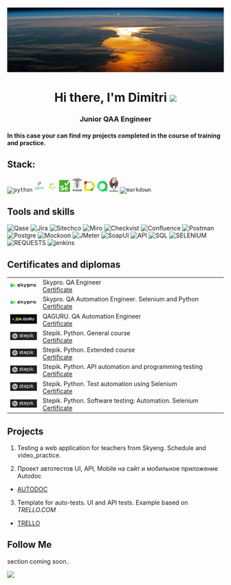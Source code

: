 ![Header](https://github.com/MDN78/MDN78/blob/main/assets/sunrise.JPG)

<h1 align="center">Hi there, I'm <a target="_blank">Dimitri</a> 
<img src="https://github.com/blackcater/blackcater/raw/main/images/Hi.gif" height="32"/></h1>
<h3 align="center">Junior QAA Engineer</h3>
<h4 align="left">In this case your can find my projects completed in the course of training and practice.</h4>  

## Stack:  
<p  align="left">
<code><img width="5%" title="python" src="https://cdn.jsdelivr.net/gh/devicons/devicon@latest/icons/python/python-original.svg"></code>
<code><img width="5%" title="pytest" src="https://github.com/MDN78/MDN78/blob/main/assets/pytest.png"></code>
<code><img width="5%" title="selene" src="https://github.com/MDN78/MDN78/blob/main/assets/selene.png"></code>
<code><img width="5%" title="selenium" src="https://github.com/MDN78/MDN78/blob/main/assets/selenium.png"></code>
<code><img width="5%" title="requests" src="https://github.com/MDN78/MDN78/blob/main/assets/requests.png"></code>
<code><img width="5%" title="allure" src="https://github.com/MDN78/MDN78/blob/main/assets/allure_report.png"></code>
<code><img width="5%" title="alluretestops" src="https://github.com/MDN78/MDN78/blob/main/assets/allure_testops.png"></code>
<code><img width="4%" title="jenkins" src="https://github.com/MDN78/MDN78/blob/main/assets/jenkins.png"></code>
<code><img width="5%" title="markdown" src="https://cdn.jsdelivr.net/gh/devicons/devicon@latest/icons/markdown/markdown-original.svg"></code>

## Tools and skills
![Qase](https://img.shields.io/badge/Qase-000000?style=for-the-badge&logo=appveyor) ![Jira](https://img.shields.io/badge/Jira-000000?style=for-the-badge&logo=Jira) ![Sitechco](https://img.shields.io/badge/Sitechco-000000?style=for-the-badge&logo=appveyor) ![Miro](https://img.shields.io/badge/Miro-000000?style=for-the-badge&logo=Miro) ![Checkvist](https://img.shields.io/badge/Checkvist-000000?style=for-the-badge&logo=appveyor) ![Confluence](https://img.shields.io/badge/Confluence-000000?style=for-the-badge&logo=Confluence) ![Postman](https://img.shields.io/badge/Postman-000000?style=for-the-badge&logo=Postman) ![Postgre](https://img.shields.io/badge/Postgre-000000?style=for-the-badge&logo=postgresql) ![Mockoon](https://img.shields.io/badge/Mockoon-000000?style=for-the-badge&logo=appveyor) ![JMeter](https://img.shields.io/badge/JMeter-000000?style=for-the-badge&logo=apachejmeter) ![SoapUI](https://img.shields.io/badge/SoapUI-000000?style=for-the-badge&logo=appveyor) ![API](https://img.shields.io/badge/API-000000?style=for-the-badge&logo=appveyor) ![SQL](https://img.shields.io/badge/sql-000000?style=for-the-badge&logo=sqlite&logoColor=appveyor) ![SELENIUM](https://img.shields.io/badge/selenium-000000?style=for-the-badge&logo=selenium) ![REQUESTS](https://img.shields.io/badge/requests-000000?style=for-the-badge&logo=appveyor) ![jenkins](https://img.shields.io/badge/jenkins-000000?style=for-the-badge&logo=jenkins)

## Certificates and diplomas  
<table width="100%" border='0'>
    <tr><td width="15%" valign="middle"><img src="assets/skyprologo.png"></td><td valign="middle">Skypro. QA Engineer</br><a target="_blank" href="https://drive.google.com/file/d/1O1EBU1pxq6RvTFC31XtrJj9bqyPISMTW/view?usp=sharing">Certificate</a></td></tr>
    <tr><td width="15%" valign="middle"><img src="assets/skyprologo.png"></td><td valign="middle">Skypro. QA Automation Engineer. Selenium and Python</br><a target="_blank" href="https://drive.google.com/file/d/1OFW-zMCFt4dPBMt2-NORSH5axeYL9ELt/view?usp=sharing">Certificate</a></td></tr>
    <tr><td width="15%" valign="middle"><img src="assets/qa_guru_black.png"></td><td valign="middle">QAGURU. QA Automation Engineer</br><a target="_blank" href="https://drive.google.com/file/d/13k1pRtWdwHjJ1VYe7pfxeGcwwiGOl7LM/view?usp=sharing">Certificate</a></td></tr>
    <tr><td width="15%" valign="middle"><img src="assets/stepik_logo.png"></td><td valign="middle">Stepik. Python. General course</br><a target="_blank" href="https://stepik.org/cert/1943362">Certificate</a></td></tr>
    <tr><td width="15%" valign="middle"><img src="assets/stepik_logo.png"></td><td valign="middle">Stepik. Python. Extended course</br><a target="_blank" href="https://stepik.org/cert/2082586">Certificate</a></td></tr>
    <tr><td width="15%" valign="middle"><img src="assets/stepik_logo.png"></td><td valign="middle">Stepik. Python. API automation and programming testing</br><a target="_blank" href="https://stepik.org/cert/2066038">Certificate</a></td></tr>
    <tr><td width="15%" valign="middle"><img src="assets/stepik_logo.png"></td><td valign="middle">Stepik. Python. Test automation using Selenium</br><a target="_blank" href="https://stepik.org/cert/2118089?lang=en">Certificate</a></td></tr>
    <tr><td width="15%" valign="middle"><img src="assets/stepik_logo.png"></td><td valign="middle">Stepik. Python. Software testing: Automation. Selenium</br><a target="_blank" href="https://stepik.org/cert/2167510?lang=en">Certificate</a></td></tr>
</table>

## Projects
1. Testing a web application for teachers from Skyeng. Schedule and video_practice.
<!-- - [Skyeng_schedule](https://broken-process-7e3.notion.site/1-2-3-acaea12b7d5d49369a8fd48094c18b60)
- [Skyeng_video_practice](https://broken-process-7e3.notion.site/d7533bdeb736445fb27f1fcf60f4fc13?pvs=4) -->
2. Проект автотестов UI, API, Mobile на сайт и мобильное приложение Autodoc  
- [AUTODOC](https://github.com/MDN78/autodoc/tree/mobile_version_draft)  

3. Template for auto-tests. UI and API tests. Example based on *TRELLO.COM*
- [TRELLO](https://github.com/MDN78/pytest_ui_api_template)


<!-- ## Github Profile Trophy
[![trophy](https://github-profile-trophy.vercel.app/?username=MDN78)](https://github.com/MDN78/github-profile-trophy) -->

## Follow Me
 section coming soon..
<!-- [![ВКОНТАКТЕ](https://img.shields.io/badge/ВКОНТАКТЕ-4169E1?style=for-the-badge&logo=VK)](https://vk.com/id554123) [![FACEBOOK](https://img.shields.io/badge/FACEBOOK-000080?style=for-the-badge&logo=FACEBOOK)](https://www.facebook.com/profile.php?id=100002279257967) [![LINKEDIN](https://img.shields.io/badge/LINKEDIN-4169E1?style=for-the-badge&logo=LINKEDIN)](https://www.linkedin.com/in/dmitry-maksimov-23a7ba90/) ![Instagram](https://img.shields.io/badge/Instagram-FF1493?style=for-the-badge&logo=Instagram) -->

![](https://github-profile-summary-cards.vercel.app/api/cards/stats?username=MDN78&theme=solarized_dark)

<!-- ![GitHub stats](https://github-readme-stats.vercel.app/api?username=MDN78&hide=prs,contribs)  


